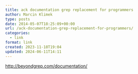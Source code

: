 ```yaml
---
title: ack documentation grep replacement for programmers
author: Marcin Klimek
type: posts
date: 2014-05-07T18:25:09+00:00
url: /ack-documentation-grep-replacement-for-programmers/
categories:
  - link
format: link
created: 2023-11-18T19:04
updated: 2024-06-11T14:11
---
```

<p dir="ltr">
  <a href="http://beyondgrep.com/documentation/"><a href="http://beyondgrep.com/documentation/" >http://beyondgrep.com/documentation/</a></a>
</p>